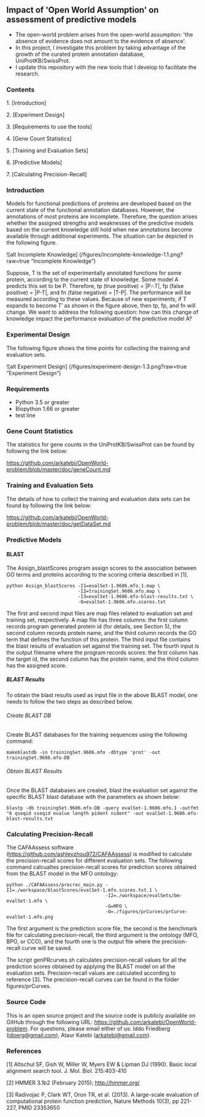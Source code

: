 ## Impact of 'Open World Assumption' on assessment of predictive models
* The open-world problem arises from the open-world assumption: 'the 
  absence of evidence does not amount to the evidence of absence'.
* In this project, I investigate this problem by taking advantage 
  of the growth of the curated protein annotation database, 
  UniProtKB/SwissProt.
* I update this repository with the new tools that I develop to 
  facilitate the research. 

### Contents
1\. [Introduction] 

2\. [Experiment Design] 

3\. [Requirements to use the tools] 

4\. [Gene Count Statistics] 

5\. [Training and Evaluation Sets] 

6\. [Predictive Models] 

7\. [Calculating Precision-Recall] 

### Introduction
Models for functional predictions of proteins are developed based on the
current state of the functional annotation databases. However, the
annotations of most proteins are incomplete. Therefore, the question arises
whether the assigned strengths and weaknesses of the predictive models based
on the current knowledge still hold when new annotations become 
available through additional experiments. The situation can be depicted in the
following figure.

![alt Incomplete Knowledge] (/figures/incomplete-knowledge-1.1.png?raw=true “Incomplete Knowledge”)

Suppose, T is the set of experimentally annotated functions for some protein, 
according to the current state of knowledge. Some model A predicts this 
set to be P. Therefore, tp (true positive) = |P∩T|, fp (false positive) = 
|P-T|, and fn (false negative) = |T-P|. The performance will be measured 
according to these values. Because of new experiments, if T expands to 
become T′ as shown in the figure above, then tp, fp, and fn will change. We 
want to address the following question: how can this change of knowledge 
impact the performance evaluation of the predictive model A?

### Experimental Design 
The following figure shows the time points for collecting the training and 
evaluation sets. 

![alt Experiment Design] (/figures/experiment-design-1.3.png?raw=true “Experiment Design”)

### Requirements
* Python 3.5 or greater
* Biopython 1.66 or greater
* test line

### Gene Count Statistics 
The statistics for gene counts in the UniProtKB/SwissProt can 
be found by following the link below: 

https://github.com/arkatebi/OpenWorld-problem/blob/master/doc/geneCount.md

### Training and Evaluation Sets 

The details of how to collect the training and evaluation data sets
can be found by following the link below: 

https://github.com/arkatebi/OpenWorld-problem/blob/master/doc/getDataSet.md


### Predictive Models 

#### BLAST 

The Assign_blastScores program assign scores to the association between 
GO terms and proteins according to the scoring criteria described in [1].

```
python Assign_blastScores -I1=evalSet-1.9606.mfo.1.map \
                          -I2=trainingSet.9606.mfo.map \
                          -I3=evalSet-1.9606.mfo-blast-results.txt \
                          -O=evalSet-1.9606.mfo.scores.txt
```

The first and second input files are map files related to evaluation set
and training set, respectively. A map file has three columns: the first
column records program generated protein id (for details, see Section 5),
the second column records protein name, and the third column records the
GO term that defines the function of this protein. The third input file
contains the blast results of evaluation set against the training set.
The fourth input is the output filename where the program records scores:
the first column has the target id, the second column has the protein name,
and the third column has the assigned score.

##### BLAST Results 
To obtain the blast results used as input file in the above BLAST model, one 
needs to follow the two steps as described below.

###### Create BLAST DB
Create BLAST databases for the training sequences using the following command:

```
makeblastdb -in trainingSet.9606.mfo -dbtype 'prot' -out trainingSet.9606.mfo-DB
```  

###### Obtain BLAST Results
Once the BLAST databases are created, blast the evaluation set against the 
specific BLAST blast database with the parameters as shown below:  

```
blastp -db trainingSet.9606.mfo-DB -query evalSet-1.9606.mfo.1 -outfmt "6 qseqid sseqid evalue length pident nident" -out evalSet-1.9606.mfo-blast-results.txt
```

### Calculating Precision-Recall
The CAFAAssess software (https://github.com/ashleyzhou972/CAFAAssess) is 
modified to calculate the precision-recall scores for different evaluation 
sets. The following command calcualtes precision-recall scores for prediction 
scores obtained from the BLAST model in the MFO ontology:
```
python ./CAFAAssess/precrec_main.py -I1=./workspace/blastScores/evalSet-1.mfo.scores.txt.1 \
                                    -I2=./workspace/evalSets/bm-evalSet-1.mfo \
                                    -G=MFO \
                                    -O=./figures/prCurves/prCurve-evalSet-1.mfo.png
```
The first argument is the prediction score file, the second is the benchmark
file for calculating precision-recall, the third argument is the ontology
(MFO, BPO, or CCO), and the fourth one is the output file where the 
precision-recall curve will be saved.

The script genPRcurves.sh calculates precision-recall values for all the 
prediction scores obtained by applying the BLAST model on all the evaluation 
sets. Precision-recall values are calculated according to reference [3]. The 
precision-recall curves can be found in the folder figures/prCurves.


### Source Code
This is an open source project and the source code is publicly available on 
GitHub through the following URL: https://github.com/arkatebi/OpenWorld-problem.
For questions, please email either of us: Iddo Friedberg (idoerg@gmail.com),
Ataur Katebi (arkatebi@gmail.com).

### References 

[1] Altschul SF, Gish W, Miller W, Myers EW & Lipman DJ (1990). Basic local 
    alignment search tool. J. Mol. Biol. 215:403-410

[2] HMMER 3.1b2 (February 2015); http://hmmer.org/

[3] Radivojac P, Clark WT, Oron TR, et al. (2013). A large-scale evaluation of 
    computational protein function prediction, Nature Methods 10(3), pp 221-227,
    PMID 23353650
